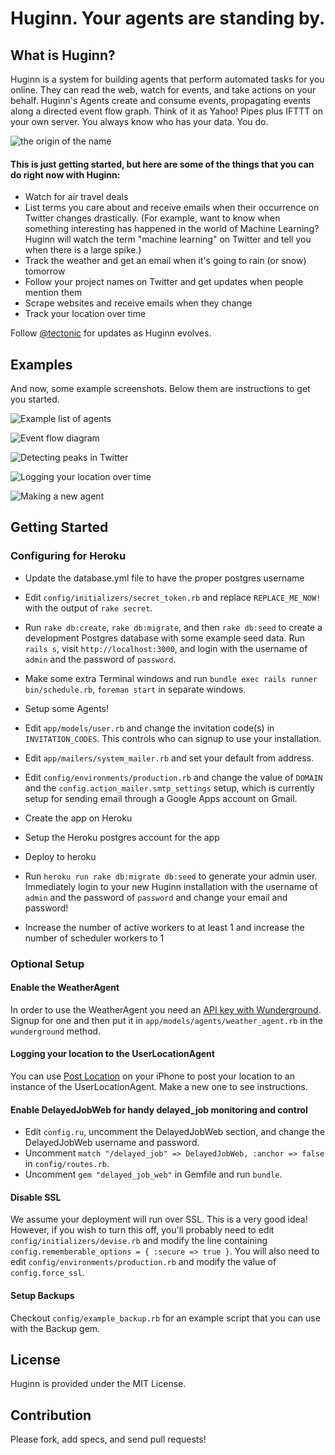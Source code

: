 # Huginn.  Your agents are standing by.

## What is Huginn?

Huginn is a system for building agents that perform automated tasks for you online.  They can read the web, watch for events, and take actions on your behalf.  Huginn's Agents create and consume events, propagating events along a directed event flow graph.  Think of it as Yahoo! Pipes plus IFTTT on your own server.  You always know who has your data.  You do.

![the origin of the name](doc/imgs/the-name.png)

#### This is just getting started, but here are some of the things that you can do right now with Huginn:

* Watch for air travel deals
* List terms you care about and receive emails when their occurrence on Twitter changes drastically.  (For example, want to know when something interesting has happened in the world of Machine Learning?  Huginn will watch the term "machine learning" on Twitter and tell you when there is a large spike.)
* Track the weather and get an email when it's going to rain (or snow) tomorrow
* Follow your project names on Twitter and get updates when people mention them
* Scrape websites and receive emails when they change
* Track your location over time

Follow [@tectonic](https://twitter.com/tectonic) for updates as Huginn evolves.

## Examples

And now, some example screenshots.  Below them are instructions to get you started.

![Example list of agents](doc/imgs/your-agents.png)

![Event flow diagram](doc/imgs/diagram.png)

![Detecting peaks in Twitter](doc/imgs/peaks.png)

![Logging your location over time](doc/imgs/my-locations.png)

![Making a new agent](doc/imgs/new-agent.png)

## Getting Started

### Configuring for Heroku

* Update the database.yml file to have the proper postgres username
* Edit `config/initializers/secret_token.rb` and replace `REPLACE_ME_NOW!` with the output of `rake secret`.
* Run `rake db:create`, `rake db:migrate`, and then `rake db:seed` to create a development Postgres database with some example seed data.  Run `rails s`, visit `http://localhost:3000`, and login with the username of `admin` and the password of `password`.
* Make some extra Terminal windows and run `bundle exec rails runner bin/schedule.rb`, `foreman start` in separate windows.
* Setup some Agents!


* Edit `app/models/user.rb` and change the invitation code(s) in `INVITATION_CODES`.  This controls who can signup to use your installation.
* Edit `app/mailers/system_mailer.rb` and set your default from address.
* Edit `config/environments/production.rb` and change the value of `DOMAIN` and the `config.action_mailer.smtp_settings` setup, which is currently setup for sending email through a Google Apps account on Gmail.
* Create the app on Heroku
* Setup the Heroku postgres account for the app
* Deploy to heroku
* Run `heroku run rake db:migrate db:seed` to generate your admin user.  Immediately login to your new Huginn installation with the username of `admin` and the password of `password` and change your email and password!
* Increase the number of active workers to at least 1 and increase the number of scheduler workers to 1


### Optional Setup

#### Enable the WeatherAgent

In order to use the WeatherAgent you need an [API key with Wunderground](http://www.wunderground.com/weather/api/).  Signup for one and then put it in `app/models/agents/weather_agent.rb` in the `wunderground` method.

#### Logging your location to the UserLocationAgent

You can use [Post Location](https://github.com/cantino/post_location) on your iPhone to post your location to an instance of the UserLocationAgent.  Make a new one to see instructions.

#### Enable DelayedJobWeb for handy delayed_job monitoring and control

* Edit `config.ru`, uncomment the DelayedJobWeb section, and change the DelayedJobWeb username and password.
* Uncomment `match "/delayed_job" => DelayedJobWeb, :anchor => false` in `config/routes.rb`.
* Uncomment `gem "delayed_job_web"` in Gemfile and run `bundle`.

#### Disable SSL

We assume your deployment will run over SSL. This is a very good idea! However, if you wish to turn this off, you'll probably need to edit `config/initializers/devise.rb` and modify the line containing `config.rememberable_options = { :secure => true }`.  You will also need to edit `config/environments/production.rb` and modify the value of `config.force_ssl`.

#### Setup Backups

Checkout `config/example_backup.rb` for an example script that you can use with the Backup gem.

## License

Huginn is provided under the MIT License.

## Contribution

Please fork, add specs, and send pull requests!
